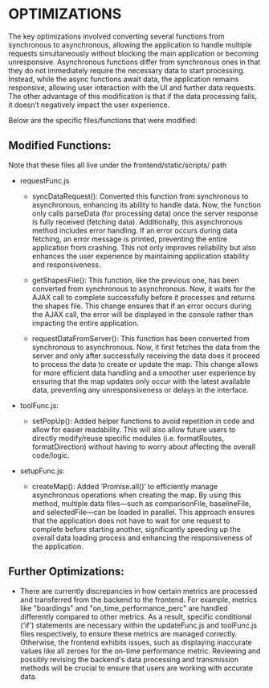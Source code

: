 # OPTIMIZATIONS 

The key optimizations involved converting several functions from synchronous to asynchronous, allowing the application to handle multiple requests simultaneously without blocking the main application or becoming unresponsive. Asynchronous functions differ from synchronous ones in that they do not immediately require the necessary data to start processing. Instead, while the async functions await data, the application remains responsive, allowing user interaction with the UI and further data requests. The other advantage of this modification is that if the data processing fails, it doesn’t negatively impact the user experience.

Below are the specific files/functions that were modified:

## Modified Functions: 

Note that these files all live under the frontend/static/scripts/ path

* requestFunc.js 
    * syncDataRequest(): Converted this function from synchronous to asynchronous, enhancing its ability to handle data. Now, the function only calls parseData (for processing data) once the server response is fully received (fetching data). Additionally, this asynchronous method includes error handling. If an error occurs during data fetching, an error message is printed, preventing the entire application from crashing. This not only improves reliability but also enhances the user experience by maintaining application stability and responsiveness. 

    * getShapesFile(): This function, like the previous one, has been converted from synchronous to asynchronous. Now, it waits for the AJAX call to complete successfully before it processes and returns the shapes file. This change ensures that if an error occurs during the AJAX call, the error will be displayed in the console rather than impacting the entire application.

    * requestDataFromServer(): This function has been converted from synchronous to asynchronous. Now, it first fetches the data from the server and only after successfully receiving the data does it proceed to process the data to create or update the map. This change allows for more efficient data handling and a smoother user experience by ensuring that the map updates only occur with the latest available data, preventing any unresponsiveness or delays in the interface.

* toolFunc.js:
    * setPopUp(): Added helper functions to avoid repetition in code and allow for easier readability. This will also allow future users to directly modify/reuse specific modules (i.e. formatRoutes, formatDirection) without having to worry about affecting the overall code/logic.

* setupFunc.js:
    * createMap(): Added ‘Promise.all()’ to efficiently manage asynchronous operations when creating the map. By using this method, multiple data files—such as comparisonFile, baselineFile, and selectedFile—can be loaded in parallel. This approach ensures that the application does not have to wait for one request to complete before starting another, significantly speeding up the overall data loading process and enhancing the responsiveness of the application.

## Further Optimizations:
* There are currently discrepancies in how certain metrics are processed and transferred from the backend to the frontend. For example, metrics like "boardings" and "on_time_performance_perc" are handled differently compared to other metrics. As a result, specific conditional ('if') statements are necessary within the updateFunc.js and toolFunc.js files respectively, to ensure these metrics are managed correctly. Otherwise, the frontend exhibits issues, such as displaying inaccurate values like all zeroes for the on-time performance metric. Reviewing and possibly revising the backend's data processing and transmission methods will be crucial to ensure that users are working with accurate data.